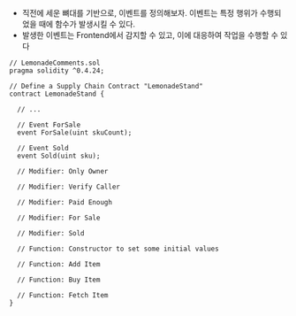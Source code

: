 - 직전에 세운 뼈대를 기반으로, 이벤트를 정의해보자. 이벤트는 특정 행위가 수행되었을 때에 함수가 발생시킬 수 있다.
- 발생한 이벤트는 Frontend에서 감지할 수 있고, 이에 대응하여 작업을 수행할 수 있다

```solidity
// LemonadeComments.sol
pragma solidity ^0.4.24;

// Define a Supply Chain Contract "LemonadeStand"
contract LemonadeStand {

  // ...

  // Event ForSale
  event ForSale(uint skuCount);

  // Event Sold
  event Sold(uint sku);

  // Modifier: Only Owner

  // Modifier: Verify Caller

  // Modifier: Paid Enough

  // Modifier: For Sale

  // Modifier: Sold

  // Function: Constructor to set some initial values

  // Function: Add Item

  // Function: Buy Item

  // Function: Fetch Item
}
```
